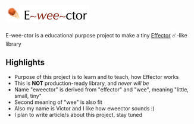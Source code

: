 # <img width="224" alt="logo" src="https://github.com/yumauri/eweector/blob/master/assets/logo.png?raw=true">

E-wee-ctor is a educational purpose project to make a tiny [Effector](https://github.com/zerobias/effector) ☄️-like library

## Highlights

- Purpose of this project is to learn and to teach, how Effector works
- This is **NOT** production-ready library, and _never will be_
- Name "eweector" is derived from "effector" and "wee", meaning "little, small, tiny"
- Second meaning of "wee" is also fit
- Also my name is Victor and I like how eweector sounds :)
- I plan to write article/s about this project, stay tuned
